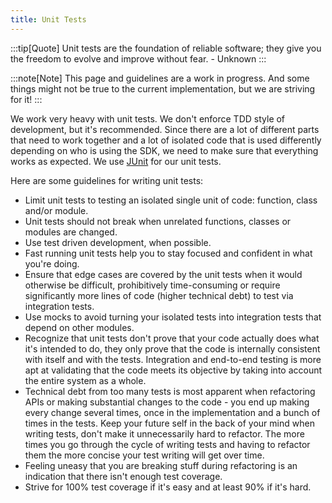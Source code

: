 ```yaml
---
title: Unit Tests
---
```


:::tip[Quote]
Unit tests are the foundation of reliable software; they give you the freedom to evolve 
and improve without fear. - Unknown
:::

:::note[Note]
This page and guidelines are a work in progress. And some things might not be true to the
current implementation, but we are striving for it!
:::

We work very heavy with unit tests. We don't enforce TDD style of development, but it's recommended. 
Since there are a lot of different parts that need to work together and a lot of isolated code that is
used differently depending on who is using the SDK, we need to make sure that everything 
works as expected. We use [JUnit](https://junit.org/junit5/) for our unit tests.

Here are some guidelines for writing unit tests:

- Limit unit tests to testing an isolated single unit of code: function, class and/or module.
- Unit tests should not break when unrelated functions, classes or modules are changed.
- Use test driven development, when possible.
- Fast running unit tests help you to stay focused and confident in what you're doing.
- Ensure that edge cases are covered by the unit tests when it would otherwise be difficult, prohibitively time-consuming or require significantly more lines of code (higher technical debt) to test via integration tests.
- Use mocks to avoid turning your isolated tests into integration tests that depend on other modules.
- Recognize that unit tests don't prove that your code actually does what it's intended to do, they only prove that the code is internally consistent with itself and with the tests. Integration and end-to-end testing is more apt at validating that the code meets its objective by taking into account the entire system as a whole.
- Technical debt from too many tests is most apparent when refactoring APIs or making substantial changes to the code - you end up making every change several times, once in the implementation and a bunch of times in the tests. Keep your future self in the back of your mind when writing tests, don't make it unnecessarily hard to refactor. The more times you go through the cycle of writing tests and having to refactor them the more concise your test writing will get over time.
- Feeling uneasy that you are breaking stuff during refactoring is an indication that there isn't enough test coverage.
- Strive for 100% test coverage if it's easy and at least 90% if it's hard.